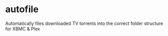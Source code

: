 autofile
========

Automatically files downloaded TV torrents into the correct folder structure for XBMC &amp; Plex
